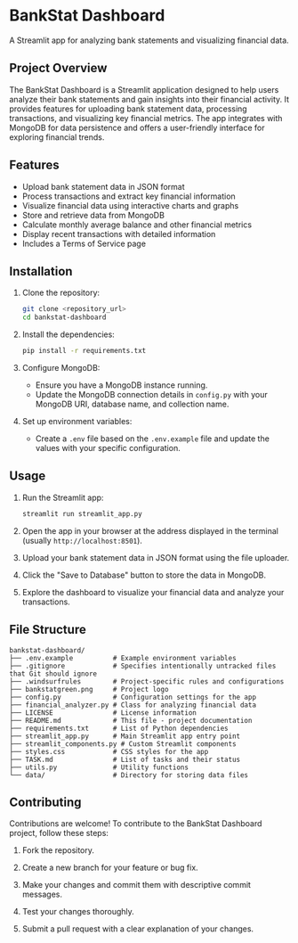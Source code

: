 # BankStat Dashboard

A Streamlit app for analyzing bank statements and visualizing financial data.

## Project Overview

The BankStat Dashboard is a Streamlit application designed to help users analyze their bank statements and gain insights into their financial activity. It provides features for uploading bank statement data, processing transactions, and visualizing key financial metrics. The app integrates with MongoDB for data persistence and offers a user-friendly interface for exploring financial trends.

## Features

- Upload bank statement data in JSON format
- Process transactions and extract key financial information
- Visualize financial data using interactive charts and graphs
- Store and retrieve data from MongoDB
- Calculate monthly average balance and other financial metrics
- Display recent transactions with detailed information
- Includes a Terms of Service page

## Installation

1. Clone the repository:

   ```bash
   git clone <repository_url>
   cd bankstat-dashboard
   ```

2. Install the dependencies:

   ```bash
   pip install -r requirements.txt
   ```

3. Configure MongoDB:

   - Ensure you have a MongoDB instance running.
   - Update the MongoDB connection details in `config.py` with your MongoDB URI, database name, and collection name.

4. Set up environment variables:

   - Create a `.env` file based on the `.env.example` file and update the values with your specific configuration.

## Usage

1. Run the Streamlit app:

   ```bash
   streamlit run streamlit_app.py
   ```

2. Open the app in your browser at the address displayed in the terminal (usually `http://localhost:8501`).

3. Upload your bank statement data in JSON format using the file uploader.

4. Click the "Save to Database" button to store the data in MongoDB.

5. Explore the dashboard to visualize your financial data and analyze your transactions.

## File Structure

```
bankstat-dashboard/
├── .env.example          # Example environment variables
├── .gitignore            # Specifies intentionally untracked files that Git should ignore
├── .windsurfrules        # Project-specific rules and configurations
├── bankstatgreen.png     # Project logo
├── config.py             # Configuration settings for the app
├── financial_analyzer.py # Class for analyzing financial data
├── LICENSE               # License information
├── README.md             # This file - project documentation
├── requirements.txt      # List of Python dependencies
├── streamlit_app.py      # Main Streamlit app entry point
├── streamlit_components.py # Custom Streamlit components
├── styles.css            # CSS styles for the app
├── TASK.md               # List of tasks and their status
├── utils.py              # Utility functions
└── data/                 # Directory for storing data files
```

## Contributing

Contributions are welcome! To contribute to the BankStat Dashboard project, follow these steps:

1. Fork the repository.

2. Create a new branch for your feature or bug fix.

3. Make your changes and commit them with descriptive commit messages.

4. Test your changes thoroughly.

5. Submit a pull request with a clear explanation of your changes.
